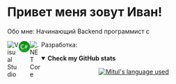 # Привет меня зовут Иван!


Обо мне:
Начинающий Backend программист с 

Разработка:
<img align="left" alt="Visual Studio" width="26px" src="https://visualstudio.microsoft.com/wp-content/uploads/2019/06/BrandVisualStudioWin2019-3.svg" />
<img align="left" alt="C#" width="26px" src="https://raw.githubusercontent.com/github/explore/80688e429a7d4ef2fca1e82350fe8e3517d3494d/topics/csharp/csharp.png" />
<img align="left" alt=".NET Core" width="26px" src="https://adrianwilczynski.gallerycdn.vsassets.io/extensions/adrianwilczynski/asp-net-core-switcher/2.0.2/1577043327534/Microsoft.VisualStudio.Services.Icons.Default" />


<details open="">
  <summary><b>Check my GitHub stats</b></summary>
  <p align="center">
    <a href="https://github.com/dimainnature/dimainnature"><img alt="Mitul's language used" src="https://github-readme-stats.vercel.app/api/top-langs/?username=Zer0is-D&layout=compact&langs_count=8&theme=merko" width=40%/></a>
  
</details>
